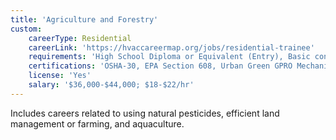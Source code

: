 ```yaml
---
title: 'Agriculture and Forestry'
custom:
    careerType: Residential
    careerLink: 'https://hvaccareermap.org/jobs/residential-trainee'
    requirements: 'High School Diploma or Equivalent (Entry), Basic construction skills; firms offer on-the-job training, (Entry) Post-Secondary, HVAC/R Training (Recommended) No HVAC/R Experience Required'
    certifications: 'OSHA-30, EPA Section 608, Urban Green GPRO Mechanical Certification, DOB Site Safety Training'
    license: 'Yes'
    salary: '$36,000-$44,000; $18-$22/hr'
---
```


Includes careers related to using natural pesticides, efficient land management or farming, and aquaculture.